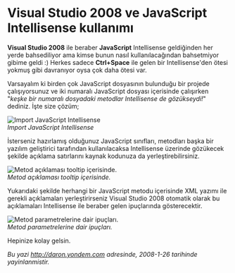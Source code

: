 # Visual Studio 2008 ve JavaScript Intellisense kullanımı 

**Visual Studio 2008** ile beraber **JavaScript** Intellisense
geldiğinden her yerde bahsediliyor ama kimse bunun nasıl
kullanılacağından bahsetmiyor gibime geldi :) Herkes sadece
**Ctrl+Space** ile gelen bir Intellisense'den ötesi yokmuş gibi
davranıyor oysa çok daha ötesi var.

Varsayalım ki birden çok JavaScript dosyasının bulunduğu bir projede
çalışıyorsunuz ve iki numaralı JavaScript dosyası içerisinde çalışırken
"*keşke bir numaralı dosyadaki metodlar Intellisense de gözükseydi!*"
dediniz. İşte size çözüm;

![Import JavaScript
Intellisense](media/Visual_Studio_2008_ve_JavaScript_Intellisense_kullanimi/25012008_1.png)\
*Import JavaScript Intellisense*

İsterseniz hazırlamış olduğunuz JavaScript sınıfları, metodları başka
bir yazılım geliştirici tarafından kullanılacaksa Intellisense üzerinde
gözükecek şekilde açıklama satırlarını kaynak kodunuza da
yerleştirebilirsiniz.

![Metod açıklaması tooltip
içerisinde.](media/Visual_Studio_2008_ve_JavaScript_Intellisense_kullanimi/25012008_2.png)\
*Metod açıklaması tooltip içerisinde.*

Yukarıdaki şekilde herhangi bir JavaScript metodu içerisinde XML yazımı
ile gerekli açıklamaları yerleştirirseniz Visual Studio 2008 otomatik
olarak bu açıklamaları Intellisense ile beraber gelen ipuçlarında
gösterecektir.

![Metod parametrelerine dair
ipuçları.](media/Visual_Studio_2008_ve_JavaScript_Intellisense_kullanimi/25012008_3.png)\
*Metod parametrelerine dair ipuçları.*

Hepinize kolay gelsin.


*Bu yazi http://daron.yondem.com adresinde, 2008-1-26 tarihinde yayinlanmistir.*